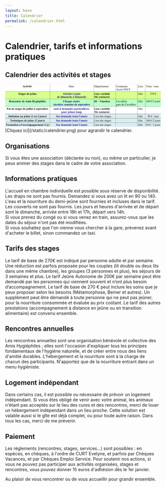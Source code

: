 ```yaml
---
layout: base
title: Calendrier
permalink: /calendrier.html
---
```


# Calendrier, tarifs et informations pratiques


## Calendrier des activités et stages
<img id="calendrier" src="/static/calendrier.png" alt="calendrier.png"/>
[Cliquez ici](/static/calendrier.png) pour agrandir le calendrier.

## Organisations
Si vous êtes une association (déclarée ou non), ou même un particulier, je peux animer des stages dans le cadre de votre association.

## Informations pratiques
L'accueil en chambre individuelle est possible sous réserve de disponibilité.  
Les draps ne sont pas fournis. Demandez si vous avez un lit en 90 ou 140.  
L'eau et la nourriture du demi-jeûne sont fournies et incluses dans le tarif. Les couverts ne sont pas fournis. 
Les jours et heures d'arrivée et de départ sont le dimanche, arrivée entre 16h et 17h, départ vers 14h.  
Si vous prenez du congé ou si vous venez en train, assurez-vous que les dates du séjour n'ont pas été modifiées.  
Si vous souhaitez que l'on vienne vous chercher à la gare, prévenez avant d'acheter le billet, sinon commandez un taxi.

## Tarifs des stages
Le tarif de base de 270€ est indiqué par personne adulte et par semaine.  
Une réduction est parfois proposée pour les couples (lit double ou deux lits dans une même chambre), les groupes (3 personnes et plus), les séjours de 3 semaines et plus. Le tarif Jeûne Autonome de 200€ par semaine peut être demandé par les personnes qui viennent souvent et n’ont plus besoin d’accompagnement. Le tarif de base de 270 € peut inclure les soins que je peux proposer selon les besoins (Métamorphose, Bemer et autres). Un supplément peut être démandé à toute personne qui ne peut pas jeûner, pour la nourriture consommée et évaluée au prix coûtant. Le tarif des autres prestations (accompagnement à distance en jeûne ou en transition alimentaire) est convenu ensemble.

## Rencontres annuelles
Les rencontres annuelles sont une organisation bénévole et collective des Amis Hygiéphiles ; elles sont l'occasion d'expliquer tous les principes fondamentaux de l'hygiéne naturelle, et de créer entre nous des liens d'amitié durables.
L'hébergement et la nourriture sont à la charge de chacun des participants. N'apportez que de la nourriture entrant dans un menu hygiéniste.

## Logement indépendant
Dans certains cas, il est possible ou nécessaire de prévoir un logement indépendant. Si vous êtes obligé de venir avec votre animal, les animaux n'étant pas acceptés sur le lieu des cures et des rencontres, merci de louer un hébergement indépendant dans un lieu proche. Cette solution est valable aussi si le gîte est déjà complet, ou pour toute autre raison. Dans tous les cas, merci de me prévenir.

## Paiement
Les règlements (rencontres, stages, services...) sont possibles : en espèces, en chèques, à l'ordre de CURT Evelyne, et parfois par Chèques Vacances, et par Chèques Emploi Service. Pour soutenir nos actions, si vous ne pouvez pas participer aux activités organisées, stages et rencontres, vous pouvez donner 15 euros d'adhésion dès le 1er janvier.

Au plaisir de vous rencontrer ou de vous accueillir pour grandir ensemble.